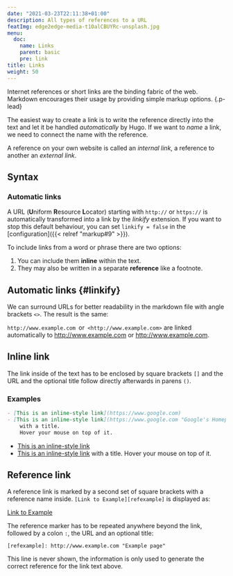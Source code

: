 ```yaml
---
date: "2021-03-23T22:11:38+01:00"
description: All types of references to a URL
featImg: edge2edge-media-t1OalCBUYRc-unsplash.jpg
menu:
  doc:
    name: Links
    parent: basic
    pre: link
title: Links
weight: 50
---
```


Internet references or short links are the binding fabric of the web. Markdown encourages their usage by providing simple markup options.
{.p-lead} <!--more-->

The easiest way to create a link is to write the reference directly into the text and let it be handled *automatically* by Hugo. If we want to *name* a link, we need to connect the name with the reference.

A reference on your own website is called an *internal link*, a reference to another an *external link*.

## Syntax

### Automatic links

A URL (**U**niform **R**esource **L**ocator) starting with `http://` or `https://` is automatically transformed into a link by the *linkify* extension. If you want to stop this default behaviour, you can set `linkify = false` in the [configuration]({{< relref "markup#9" >}}).  



To include links from a word or phrase there are two options:

1. You can include them **inline** within the text.
2. They may also be written in a separate **reference** like a footnote.

## Automatic links {#linkify}

We can surround URLs for better readability in the markdown file
with angle brackets `<>`. The result is the same:

`http://www.example.com`&ensp;or&ensp;`<http://www.example.com>`
are linked automatically to
http://www.example.com or <http://www.example.com>.


## Inline link

The link inside of the text has to be enclosed by square brackets `[]` and the
URL and the optional title follow directly afterwards in parens `()`.

### Examples

```md
- [This is an inline-style link](https://www.google.com)
- [This is an inline-style link](https://www.google.com "Google's Homepage")
	with a title.
	Hover your mouse on top of it.
```

- [This is an inline-style link](https://www.google.com)
- [This is an inline-style link](https://www.google.com "Google's Homepage") with a title.
Hover your mouse on top of it.

## Reference link

A reference link is marked by a second set of square brackets with a reference name inside. `[Link to Example][refexample]` is displayed as:

[Link to Example][refexample]

The reference marker has to be repeated anywhere beyond the link, followed by a colon `:`, the URL and an optional title:

`[refexample]: http://www.example.com "Example page"`

This line is never shown, the information is only used to generate the correct reference for the link text above.

[refexample]: http://www.example.com "Universal example page"

